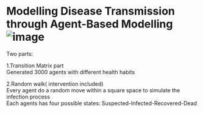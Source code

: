 # Modelling Disease Transmission through Agent-Based Modelling ![image](https://user-images.githubusercontent.com/55251782/158504823-2cd21cbb-00a8-4ac3-8140-b0674ddd5507.png)

Two parts:  

1.Transition Matrix part  
Generated 3000 agents with different health habits  

2.Random walk( intervention included)    
Every agent do a random move within a square space to simulate the infection process  
Each agents has four possible states: Suspected-Infected-Recovered-Dead  
